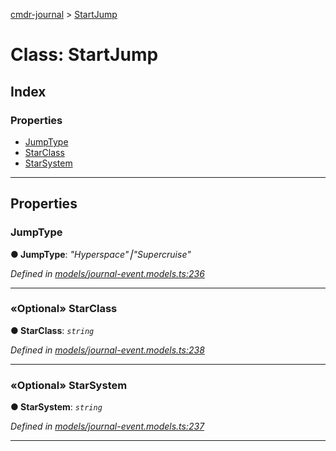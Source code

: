 [cmdr-journal](../README.md) > [StartJump](../classes/startjump.md)



# Class: StartJump

## Index

### Properties

* [JumpType](startjump.md#jumptype)
* [StarClass](startjump.md#starclass)
* [StarSystem](startjump.md#starsystem)



---
## Properties
<a id="jumptype"></a>

###  JumpType

**●  JumpType**:  *"Hyperspace"⎮"Supercruise"* 

*Defined in [models/journal-event.models.ts:236](https://github.com/chrisbruford/cmdr-journal/blob/5b08b7d/src/models/journal-event.models.ts#L236)*





___

<a id="starclass"></a>

### «Optional» StarClass

**●  StarClass**:  *`string`* 

*Defined in [models/journal-event.models.ts:238](https://github.com/chrisbruford/cmdr-journal/blob/5b08b7d/src/models/journal-event.models.ts#L238)*





___

<a id="starsystem"></a>

### «Optional» StarSystem

**●  StarSystem**:  *`string`* 

*Defined in [models/journal-event.models.ts:237](https://github.com/chrisbruford/cmdr-journal/blob/5b08b7d/src/models/journal-event.models.ts#L237)*





___


